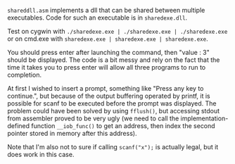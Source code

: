 `shareddll.asm` implements a dll that can be shared between multiple
executables. Code for such an executable is in `sharedexe.dll`.

Test on cygwin with `./sharedexe.exe | ./sharedexe.exe | ./sharedexe.exe` or
on cmd.exe with `sharedexe.exe | sharedexe.exe | sharedexe.exe`.

You should press enter after launching the command, then "value : 3" should be
displayed. The code is a bit messy and rely on the fact that the time it takes
you to press enter will allow all three programs to run to completion.

At first I wished to insert a prompt, something like "Press any key to
continue.", but because of the output buffering operated by printf, it is
possible for scanf to be executed before the prompt was displayed. The problem
could have been solved by using `fflush()`, but accessing stdout from assembler
proved to be very ugly (we need to call the implementation-defined function
`__iob_func()` to get an address, then index the second pointer stored in memory
after this address).

Note that I'm also not to sure if calling `scanf("x");` is actually legal, but it
does work in this case.
